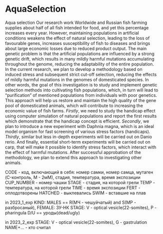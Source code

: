# AquaSelection
Aqua selection
Our research work
  Worldwide and Russian fish farming supplies about half of all fish intended for food, and yet this percentage increases every year. However, maintaining populations in artificial conditions weakens the effect of natural selection, leading to the loss of favourable genes, increases susceptibility of fish to diseases and brings about large economic losses due to reduced product output.
  The main genetic problem is that the artificial populations are influenced by a strong genetic drift, which results in many mildly harmful mutations accumulating throughout the genome, reducing the adaptability of the entire population. In the current research, we plan to develop a methodology based on induced stress and subsequent strict cut-off selection, reducing the effects of mildly harmful mutations in the genomes of domesticated species. In other words, the goal of this investigation is to study and implement genetic selection methods into cultivating fish populations, which, in turn will lead to “purification” of mentioned populations from individuals with poor genetics. This approach will help us restore and maintain the high quality of the gene pool of domesticated animals, which will contribute to increasing the economic value of fish farms.
  _Firstly_, we need to study the handicap effect using computer simulation of natural populations and report the first results which demonstrate that the handicap concept is efficient. _Secondly_, we plan to introduce a new experiment with Daphnia magna, which is an ideal model organism for fast screening of various stress factors (handicaps). _Thirdly_, similar but less in-depth experiments will be carried out on Danio rerio. And finally, essential short-term experiments will be carried out on carp, that will make it possible to identify stress factors, which interact with the effect of harmful mutations.
After successful approbation of the methodology, we plan to extend this approach to investigating other animals.


CODE - код, включающий в себя: номер самки, номер самца, мутаген (C-контроль, М - 2мМ), стадия, температура, время экспозиции
CUP_NUMBER  - номер чашки
STAGE - стадия, на которой грели
TEMP - температура, на которой грели
TIME - время экспозиции
FERT - оплодотворены
HATCHED - выклевались
SWIM - вставшие на плав

in 2023_1_exp
KIND: MALES == R(МЧ - чешуйчатый) and S(МР - разбросаный), FEMALE: ЗУ-НК
STAGE: V - optical vesicle(22-somites), P - pharingula
D/U == уроды(dead/ugly)

in 2023_2_exp
STAGE: V - optical vesicle(22-somites), G - gastrulation
NAME+... - кто считал
